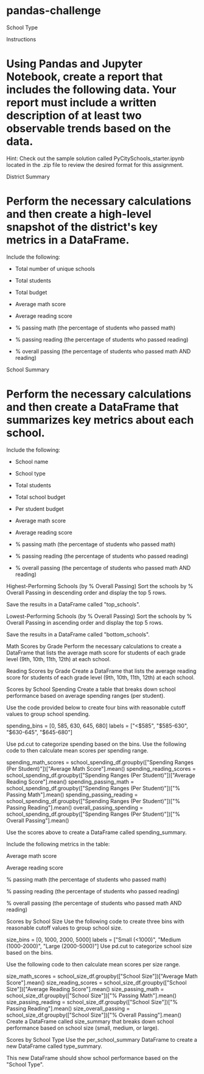 # pandas-challenge
School Type

Instructions

# Using Pandas and Jupyter Notebook, create a report that includes the following data. Your report must include a written description of at least two observable trends based on the data.

Hint: Check out the sample solution called PyCitySchools_starter.ipynb located in the .zip file to review the desired format for this assignment.

District Summary

# Perform the necessary calculations and then create a high-level snapshot of the district's key metrics in a DataFrame.
Include the following:

   * Total number of unique schools

   * Total students

   * Total budget

   * Average math score

   * Average reading score

   * % passing math (the percentage of students who passed math)

   * % passing reading (the percentage of students who passed reading)

   * % overall passing (the percentage of students who passed math AND reading)

School Summary

# Perform the necessary calculations and then create a DataFrame that summarizes key metrics about each school.
Include the following:

   * School name

   * School type

   * Total students

   * Total school budget

   * Per student budget

   * Average math score

   * Average reading score

   * % passing math (the percentage of students who passed math)

   * % passing reading (the percentage of students who passed reading)

   * % overall passing (the percentage of students who passed math AND reading)

Highest-Performing Schools (by % Overall Passing)
 Sort the schools by % Overall Passing in descending order and display the top 5 rows.

 Save the results in a DataFrame called "top_schools".

Lowest-Performing Schools (by % Overall Passing)
 Sort the schools by % Overall Passing in ascending order and display the top 5 rows.

 Save the results in a DataFrame called "bottom_schools".

Math Scores by Grade
 Perform the necessary calculations to create a DataFrame that lists the average math score for students of each grade level (9th, 10th, 11th, 12th) at each school.

Reading Scores by Grade
 Create a DataFrame that lists the average reading score for students of each grade level (9th, 10th, 11th, 12th) at each school.

Scores by School Spending
 Create a table that breaks down school performance based on average spending ranges (per student).

 Use the code provided below to create four bins with reasonable cutoff values to group school spending.

spending_bins = [0, 585, 630, 645, 680]
labels = ["<$585", "$585-630", "$630-645", "$645-680"]


Use pd.cut to categorize spending based on the bins.
Use the following code to then calculate mean scores per spending range.

spending_math_scores = school_spending_df.groupby(["Spending Ranges (Per Student)"])["Average Math Score"].mean()
spending_reading_scores = school_spending_df.groupby(["Spending Ranges (Per Student)"])["Average Reading Score"].mean()
spending_passing_math = school_spending_df.groupby(["Spending Ranges (Per Student)"])["% Passing Math"].mean()
spending_passing_reading = school_spending_df.groupby(["Spending Ranges (Per Student)"])["% Passing Reading"].mean()
overall_passing_spending = school_spending_df.groupby(["Spending Ranges (Per Student)"])["% Overall Passing"].mean()

Use the scores above to create a DataFrame called spending_summary.

Include the following metrics in the table:

Average math score

Average reading score

% passing math (the percentage of students who passed math)

% passing reading (the percentage of students who passed reading)

% overall passing (the percentage of students who passed math AND reading)

Scores by School Size
Use the following code to create three bins with reasonable cutoff values to group school size.

size_bins = [0, 1000, 2000, 5000]
labels = ["Small (<1000)", "Medium (1000-2000)", "Large (2000-5000)"]
Use pd.cut to categorize school size based on the bins.

Use the following code to then calculate mean scores per size range.

size_math_scores = school_size_df.groupby(["School Size"])["Average Math Score"].mean()
size_reading_scores = school_size_df.groupby(["School Size"])["Average Reading Score"].mean()
size_passing_math = school_size_df.groupby(["School Size"])["% Passing Math"].mean()
size_passing_reading = school_size_df.groupby(["School Size"])["% Passing Reading"].mean()
size_overall_passing = school_size_df.groupby(["School Size"])["% Overall Passing"].mean()
Create a DataFrame called size_summary that breaks down school performance based on school size (small, medium, or large).

Scores by School Type
Use the per_school_summary DataFrame to create a new DataFrame called type_summary.

This new DataFrame should show school performance based on the "School Type".